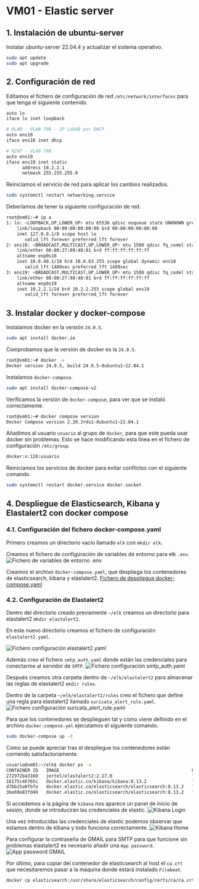 # VM01 - Elastic server
## 1. Instalación de ubuntu-server
Instalar ubuntu-server 22.04.4 y actualizar el sistema operativo.
```bash
sudo apt update
sudo apt upgrade
```
## 2. Configuración de red
Editamos el fichero de configuración de red `/etc/network/interfaces` para que tenga el siguiente contenido.
```bash
auto lo
iface lo inet loopback

# RLAB - VLAN 799 - IP Lab48 por DHCP
auto ens18
iface ens18 inet dhcp

# RINT - VLAN 798
auto ens19
iface ens19 inet static
      address 10.2.2.1
      netmask 255.255.255.0
```

Reiniciamos el servicio de red para aplicar los cambios realizados.
```bash
sudo systemctl restart networking.service
```

Deberíamos de tener la siguiente configuración de red.
```bash
root@vm01:~# ip a
1: lo: <LOOPBACK,UP,LOWER_UP> mtu 65536 qdisc noqueue state UNKNOWN group default qlen 1000
    link/loopback 00:00:00:00:00:00 brd 00:00:00:00:00:00
    inet 127.0.0.1/8 scope host lo
       valid_lft forever preferred_lft forever
2: ens18: <BROADCAST,MULTICAST,UP,LOWER_UP> mtu 1500 qdisc fq_codel state UP group default qlen 1000
    link/ether 08:00:27:09:48:01 brd ff:ff:ff:ff:ff:ff
    altname enp0s18
    inet 10.0.48.1/18 brd 10.0.63.255 scope global dynamic ens18
       valid_lft 1489sec preferred_lft 1489sec
3: ens19: <BROADCAST,MULTICAST,UP,LOWER_UP> mtu 1500 qdisc fq_codel state UP group default qlen 1000
    link/ether 08:00:27:98:48:01 brd ff:ff:ff:ff:ff:ff
    altname enp0s19
    inet 10.2.2.1/24 brd 10.2.2.255 scope global ens19
       valid_lft forever preferred_lft forever
```
## 3. Instalar docker y docker-compose
Instalamos docker en la versión `24.0.5`.
```bash
sudo apt install docker.io
```

Comprobamos que la versión de docker es la `24.0.5`.
```bash
root@vm01:~# docker -v
Docker version 24.0.5, build 24.0.5-0ubuntu1~22.04.1
```

Instalamos `docker-compose`.
```bash
sudo apt install docker-compose-v2
```

Verificamos la versión de `docker-compose`, para ver que se instaló correctamente.
```bash
root@vm01:~# docker compose version
Docker Compose version 2.20.2+ds1-0ubuntu1~22.04.1
```

Añadimos al usuario `usuario` al grupo de `docker`, para que este pueda usar docker sin problemas.
Esto se hace modificando esta línea en el fichero de configuración `/etc/group`.
```bash
docker:x:120:usuario
```

Reiniciamos los servicios de docker para evitar conflictos con el siguiente comando.
```bash
sudo systemctl restart docker.service docker.socket
```

## 4. Despliegue de Elasticsearch, Kibana  y Elastalert2 con docker compose
### 4.1. Configuración del fichero docker-compose.yaml
Primero creamos un directorio vacío llamado `elk` con `mkdir elk`.

Creamos el fichero de configuración de variables de entorno para elk `.env`.
![Fichero de variables de entorno .env](../vm01-Elastic/.env)

Creamos el archivo `docker-compose.yaml`, que despliega los contenedores de elasticsearch, kibana y elastalert2.
[Fichero de despliegue docker-compose.yaml](../vm01-Elastic/docker-compose.yaml)

### 4.2. Configuración de Elastalert2
Dentro del directorio creado previamente `~/elk` creamos un directorio para elastalert2 `mkdir elastalert2`.

En este nuevo directorio creamos el fichero de configuración `elastalert2.yaml`.

![Fichero configuración elastalert2.yaml](../vm01-Elastic/elastalert2/elastalert2.yaml)

Además creo el fichero `smtp_auth.yaml` donde están las credenciales para conectarme al servidor de `SMTP`.
![Fichero configuración smtp_auth.yaml](../vm01-Elastic/elastalert2/smtp_auth.yaml)

Después creamos otra carpeta dentro de `~/elk/elastalert2` para almacenar las reglas de elastalert2 `mkdir rules`.

Dentro de la carpeta `~/elk/elastalert2/rules` creo el fichero que define una regla para elastalert2 llamado `suricata_alert_rule.yaml`.
![Fichero configuración suricata_alert_rule.yaml](../vm01-Elastic/elastalert2/suricata_alert_rule.yaml)

Para que los contenedores se desplieguen tal y como viene definido en el archivo `docker-compose.yml` ejecutamos el siguiente comando.
```bash
sudo docker-compose up -d
```

Como se puede apreciar tras el despliegue los contenedores están corriendo satisfactoriamente.
```bash
usuario@vm01:~/elk$ docker ps -a
CONTAINER ID   IMAGE                                                  COMMAND                  CREATED              STATUS                        PORTS                               NAMES
272972ba3160   jertel/elastalert2:2.17.0                              "/opt/elastalert/run…"   About a minute ago   Up 5 seconds                                                      elastalert2
16175c46765c   docker.elastic.co/kibana/kibana:8.13.2                 "/bin/tini -- /usr/l…"   About a minute ago   Up 41 seconds (healthy)       0.0.0.0:80->5601/tcp                kibana
d7bb15a8fbfe   docker.elastic.co/elasticsearch/elasticsearch:8.13.2   "/bin/tini -- /usr/l…"   About a minute ago   Up About a minute (healthy)   10.2.2.1:9200->9200/tcp, 9300/tcp   elasticsearch
3be69e83fd49   docker.elastic.co/elasticsearch/elasticsearch:8.13.2   "/bin/tini -- /usr/l…"   About a minute ago   Exited (0) 36 seconds ago                                         setup
```

Si accedemos a la página de `kibana` nos aparece un panel de inicio de sesión, donde se introducirán las credenciales de elastic.
![Kibana Login](../images/elasticLogin.png)

Una vez introducidas las credenciales de elastic podemos observar que estamos dentro de kibana y todo funciona correctamente.
![Kibana Home](../images/elasticHome.png)

Para configurar la contraseña de GMAIL para SMTP para que funcione sin problemas elastalert2 es necesario añadir una `App password`.
![App password GMAIL](../images/appPassword.png)

Por último, para copiar del contenedor de elasticsearch al host el `ca.crt` que necesitaremos pasar a la máquina donde estará instalado `Filebeat`.
```bash
docker cp elasticsearch:/usr/share/elasticsearch/config/certs/ca/ca.crt ./ca.crt
```
